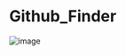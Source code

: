 # Github_Finder
![image](https://github.com/kim0527/Github_Finder/assets/143387515/957a7f81-39c6-460f-a928-c856400ce67a)

